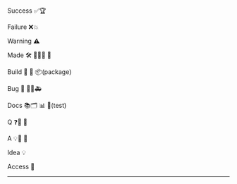 Success ✅🏆

Failure ❌💥

Warning ⚠️

Made 🛠 📝🚧✅ 🔄

Build 🚀 🎉 📦(package)

Bug 🐞 🐛🔥🚑

Docs 📚🗂️ 📊 🧪(test)

Q ❓🤔 🙋

A 💡📌 📝

Idea 💡

Access 🔑

---